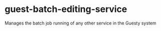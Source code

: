 # guest-batch-editing-service
Manages the batch job running of any other service in the Guesty system
